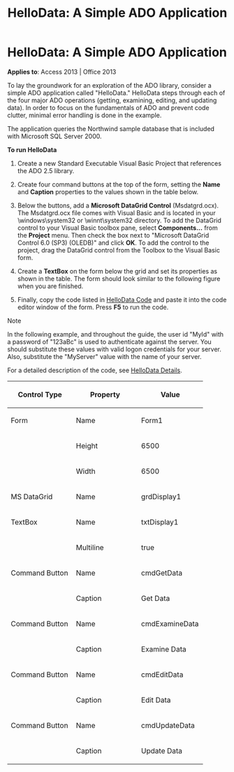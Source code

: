 ﻿---
title: 'HelloData: A Simple ADO Application'
TOCTitle: 'HelloData: A Simple ADO Application'
ms:assetid: c271abeb-8865-81f9-db8e-47d3db87ad30
ms:mtpsurl: https://msdn.microsoft.com/library/JJ249950(v=office.15)
ms:contentKeyID: 48547554
ms.date: 09/18/2015
mtps_version: v=office.15
---

# HelloData: A Simple ADO Application


**Applies to**: Access 2013 | Office 2013

To lay the groundwork for an exploration of the ADO library, consider a simple ADO application called "HelloData." HelloData steps through each of the four major ADO operations (getting, examining, editing, and updating data). In order to focus on the fundamentals of ADO and prevent code clutter, minimal error handling is done in the example.

The application queries the Northwind sample database that is included with Microsoft SQL Server 2000.

**To run HelloData**

1.  Create a new Standard Executable Visual Basic Project that references the ADO 2.5 library.

2.  Create four command buttons at the top of the form, setting the **Name** and **Caption** properties to the values shown in the table below.

3.  Below the buttons, add a **Microsoft DataGrid Control** (Msdatgrd.ocx). The Msdatgrd.ocx file comes with Visual Basic and is located in your \\windows\\system32 or \\winnt\\system32 directory. To add the DataGrid control to your Visual Basic toolbox pane, select **Components...** from the **Project** menu. Then check the box next to "Microsoft DataGrid Control 6.0 (SP3) (OLEDB)" and click **OK**. To add the control to the project, drag the DataGrid control from the Toolbox to the Visual Basic form.

4.  Create a **TextBox** on the form below the grid and set its properties as shown in the table. The form should look similar to the following figure when you are finished.

5.  Finally, copy the code listed in [HelloData Code](hellodata-code.md) and paste it into the code editor window of the form. Press **F5** to run the code.


> [!NOTE]
> <P>In the following example, and throughout the guide, the user id "MyId" with a password of "123aBc" is used to authenticate against the server. You should substitute these values with valid logon credentials for your server. Also, substitute the "MyServer" value with the name of your server.</P>



For a detailed description of the code, see [HelloData Details](hellodata-details.md).

<table>
<colgroup>
<col style="width: 33%" />
<col style="width: 33%" />
<col style="width: 33%" />
</colgroup>
<thead>
<tr class="header">
<th><p>Control Type</p></th>
<th><p>Property</p></th>
<th><p>Value</p></th>
</tr>
</thead>
<tbody>
<tr class="odd">
<td><p>Form</p></td>
<td><p>Name</p></td>
<td><p>Form1</p></td>
</tr>
<tr class="even">
<td><p><br />
</p></td>
<td><p>Height</p></td>
<td><p>6500</p></td>
</tr>
<tr class="odd">
<td><p><br />
</p></td>
<td><p>Width</p></td>
<td><p>6500</p></td>
</tr>
<tr class="even">
<td><p>MS DataGrid</p></td>
<td><p>Name</p></td>
<td><p>grdDisplay1</p></td>
</tr>
<tr class="odd">
<td><p>TextBox</p></td>
<td><p>Name</p></td>
<td><p>txtDisplay1</p></td>
</tr>
<tr class="even">
<td><p><br />
</p></td>
<td><p>Multiline</p></td>
<td><p>true</p></td>
</tr>
<tr class="odd">
<td><p>Command Button</p></td>
<td><p>Name</p></td>
<td><p>cmdGetData</p></td>
</tr>
<tr class="even">
<td><p><br />
</p></td>
<td><p>Caption</p></td>
<td><p>Get Data</p></td>
</tr>
<tr class="odd">
<td><p>Command Button</p></td>
<td><p>Name</p></td>
<td><p>cmdExamineData</p></td>
</tr>
<tr class="even">
<td><p><br />
</p></td>
<td><p>Caption</p></td>
<td><p>Examine Data</p></td>
</tr>
<tr class="odd">
<td><p>Command Button</p></td>
<td><p>Name</p></td>
<td><p>cmdEditData</p></td>
</tr>
<tr class="even">
<td><p><br />
</p></td>
<td><p>Caption</p></td>
<td><p>Edit Data</p></td>
</tr>
<tr class="odd">
<td><p>Command Button</p></td>
<td><p>Name</p></td>
<td><p>cmdUpdateData</p></td>
</tr>
<tr class="even">
<td><p><br />
</p></td>
<td><p>Caption</p></td>
<td><p>Update Data</p></td>
</tr>
</tbody>
</table>



